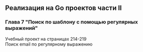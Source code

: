 ## Реализация на Go проектов части II
### Глава 7 "Поиск по шаблону с помощью регулярных выражений"
Учебный проект на страницах 214-219  
Поиск email по регулярному выражению